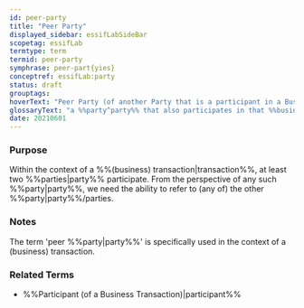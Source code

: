 ```yaml
---
id: peer-party
title: "Peer Party"
displayed_sidebar: essifLabSideBar
scopetag: essifLab
termtype: term
termid: peer-party
symphrase: peer-part{yies}
conceptref: essifLab:party
status: draft
grouptags:
hoverText: "Peer Party (of another Party that is a participant in a Business Transaction): a Party that also participates in that Business Transaction."
glossaryText: "a %%party^party%% that also participates in that %%business transaction^transaction%%."
date: 20210601
---
```


### Purpose
<!--State the purpose(s) for which it is necessary (or at least: desirable) to define <New Term>.-->
Within the context of a %%(business) transaction|transaction%%, at least two %%parties|party%% participate. From the perspective of any such %%party|party%%, we need the ability to refer to (any of) the other %%party|party%%/parties.

### Notes
<!--Usually, the meaning of a term will not be _exactly_ the same as that of the concept to which it refers. Often, there are slight differences in meaning, or the term may emphasize specific characteristics of the concept, so as to accommodate specific needs of the scope in which it is defined. Please describe such deviations/emphasized characteristics in this section, and which needs that helps accommodate.-->
The term 'peer %%party|party%%' is specifically used in the context of a (business) transaction.

### Related Terms
- %%Participant (of a Business Transaction)|participant%%
